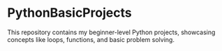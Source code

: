 # PythonBasicProjects
This repository contains my beginner-level Python projects, showcasing concepts like loops, functions, and basic problem solving.
